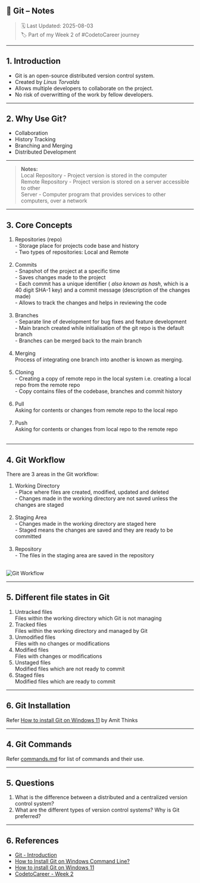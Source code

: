 ## 📒 Git – Notes

> 🗓️ Last Updated: 2025-08-03 <br>
> 🏷️ Part of my Week 2 of #CodetoCareer journey

---

## 1. Introduction

- Git is an open-source distributed version control system. <br>
- Created by <i>Linus Torvalds</i> <br>
- Allows multiple developers to collaborate on the project. <br>
- No risk of overwritting of the work by fellow developers. <br>

---

## 2. Why Use Git?

- Collaboration <br>
- History Tracking <br>
- Branching and Merging <br>
- Distributed Development <br>

---

<blockquote><b>Notes:</b><br>
Local Repository - Project version is stored in the computer <br>
Remote Repository - Project version is stored on a server accessible to other <br>
Server - Computer program that provides services to other computers, over a network
</blockquote>

---

## 3. Core Concepts

<ol>
<li> Repositories (repo) </li>
- Storage place for projects code base and history <br>
- Two types of repositories: Local and Remote <br> 

<br>

<li> Commits </li>
- Snapshot of the project at a specific time <br>
- Saves changes made to the project <br>
- Each commit has a unique identifier (<i> also known as hash</i>, which is a 40 digit SHA-1 key) and a commit message (description of the changes made) <br>
- Allows to track the changes and helps in reviewing the code <br>

<br>

<li> Branches </li>
- Separate line of development for bug fixes and feature development <br>
- Main branch created while initialisation of the git repo is the default branch <br>
- Branches can be merged back to the main branch <br>

<br>

<li> Merging </li>
Process of integrating one branch into another is known as merging. <br>

<br>

<li> Cloning </li>
- Creating a copy of remote repo in the local system i.e. creating a local repo from the remote repo <br>
- Copy contains files of the codebase, branches and commit history <br>

<br>

<li> Pull </li>
Asking for contents or changes from remote repo to the local repo <br>

<br>

<li> Push </li>
Asking for contents or changes from local repo to the remote repo <br>

<br>
</ol>

---

## 4. Git Workflow

There are 3 areas in the Git workflow: 

<ol>
<li> Working Directory </li>
- Place where files are created, modified, updated and deleted <br>
- Changes made in the working directory are not saved unless the changes are staged <br>

<br>

<li> Staging Area </li>
- Changes made in the working directory are staged here <br>
- Staged means the changes are saved and they are ready to be committed <br>

<br>

<li> Repository </li>
- The files in the staging area are saved in the repository <br>

<br>
</ol>

![Git Workflow]()

---

## 5. Different file states in Git

<ol>
<li> Untracked files </li>
Files within the working directory which Git is not managing <br>

<li> Tracked files </li>
Files within the working directory and managed by Git <br>

<li> Unmodified files </li>
Files with no changes or modifications <br>

<li> Modified files </li>
Files with changes or modifications <br>

<li> Unstaged files </li>
Modified files which are not ready to commit <br>

<li> Staged files </li>
Modified files which are ready to commit <br>

</ol>

---
## 6. Git Installation 

Refer [How to install Git on Windows 11](https://youtu.be/t2-l3WvWvqg?si=LcF-lqIZFgKzTAL5) by Amit Thinks

---

## 4. Git Commands

Refer [commands.md](./commands.md) for list of commands and their use.

---


## 5. Questions

1. What is the difference between a distributed and a centralized version control system? <br>
2. What are the different types of version control systems? Why is Git preferred? <br>

---

## 6. References

- [Git - Introduction](https://www.geeksforgeeks.org/git/git-introduction/)
- [How to Install Git on Windows Command Line?](https://www.geeksforgeeks.org/installation-guide/how-to-install-git-on-windows-command-line/)
- [How to install Git on Windows 11](https://youtu.be/t2-l3WvWvqg?si=LcF-lqIZFgKzTAL5)
- [CodetoCareer - Week 2](https://www.linkedin.com/posts/activity-7350177852027232256-h1JE?utm_source=share&utm_medium=member_desktop&rcm=ACoAAE-UhZwBDTW7JxUFdBcAbzubFz_HhQRI1Ng)